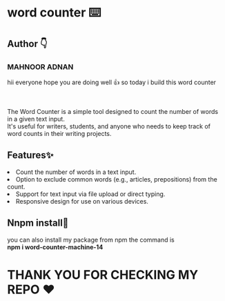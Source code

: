 <h1>word counter ⌨️</h1>
<h2>Author 👇</h2>
<h3>MAHNOOR ADNAN</h3>
<p>hii everyone hope you are doing well 👍 so today i build this word counter </p></br>
<p>The Word Counter is a simple tool designed to count the number of words in a given text input.</br> 
It's useful for writers, students, and anyone who needs to keep track of word counts in their writing projects.</p>
<h2>Features✨</h2
<ul>
  <li>Count the number of words in a text input.</li>
<li>Option to exclude common words (e.g., articles, prepositions) from the count.</li>
<li>Support for text input via file upload or direct typing.</li>
<li>Responsive design for use on various devices.</li></ul>
<h2>Nnpm install🎯</h2>
<p>you can also install my package from npm the command is<br/>
  <b>npm i word-counter-machine-14</b></p>

<h1>THANK YOU FOR CHECKING MY REPO ❤️</h1>
